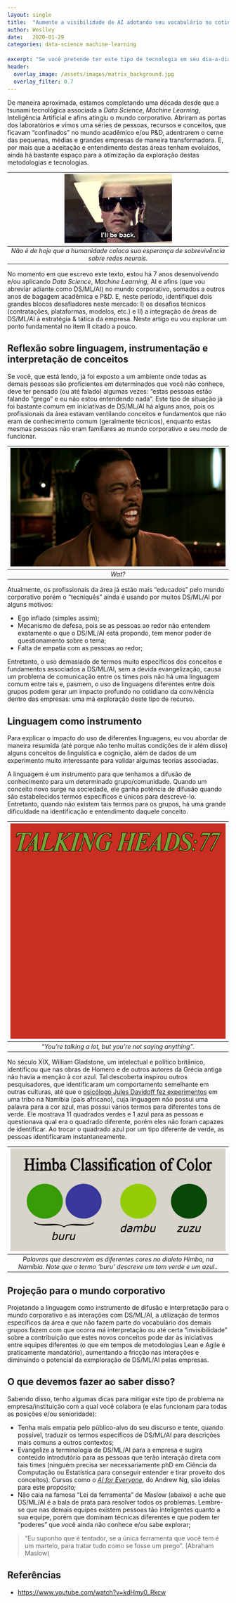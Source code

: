 ```yaml
---
layout: single
title:  "Aumente a visibilidade de AI adotando seu vocabulário no cotidiano"
author: Weslley
date:   2020-01-29
categories: data-science machine-learning

excerpt: "Se você pretende ter este tipo de tecnologia em seu dia-a-dia, é muito importante que todos ao seu redor saibam falar sobre ela."
header:
  overlay_image: /assets/images/matrix_background.jpg
  overlay_filter: 0.7
---
```


De maneira aproximada, estamos completando uma década desde que a tsunami tecnológica associada a _Data Science_, _Machine Learning_, Inteligência Artificial e afins atingiu o mundo corporativo. Abriram as portas dos laboratórios e vimos uma séries de pessoas, recursos e conceitos, que ficavam “confinados” no mundo acadêmico e/ou P&D, adentrarem o cerne das pequenas, médias e grandes empresas de maneira transformadora. E, por mais que a aceitação e entendimento destas áreas tenham evoluídos, ainda há bastante espaço para a otimização da exploração destas metodologias e tecnologias.

| ![](/assets/images/terminator-be-back.gif) |
|:--:| 
|*Não é de hoje que a humanidade coloca sua esperança de sobrevivência sobre redes neurais.*|

No momento em que escrevo este texto, estou há 7 anos desenvolvendo e/ou aplicando _Data Science_, _Machine Learning_, AI e afins (que vou abreviar adiante como DS/ML/AI) no mundo corporativo, somados a outros anos de bagagem acadêmica e P&D. E, neste período, identifiquei dois grandes blocos desafiadores neste mercado: I) os desafios técnicos (contratações, plataformas, modelos, etc.) e II) a integração de áreas de DS/ML/AI à estratégia & tática da empresa. Neste artigo eu vou explorar um ponto fundamental no item II citado a pouco.

## Reflexão sobre linguagem, instrumentação e interpretação de conceitos

Se você, que está lendo, já foi exposto a um ambiente onde todas as demais pessoas são proficientes em determinados que você não conhece, deve ter pensado (ou até falado) algumas vezes: “estas pessoas estão falando “grego” e eu não estou entendendo nada”. Este tipo de situação já foi bastante comum em iniciativas de DS/ML/AI há alguns anos, pois os profissionais da área estavam ventilando conceitos e fundamentos que não eram de conhecimento comum (geralmente técnicos), enquanto estas mesmas pessoas não eram familiares ao mundo corporativo e seu modo de funcionar.

| ![](/assets/images/what.gif) |
|:--:| 
|*Wat?*|

Atualmente, os profissionais da área já estão mais “educados” pelo mundo corporativo porém o “tecniquês” ainda é usando por muitos DS/ML/AI por alguns motivos:

- Ego inflado (simples assim);
- Mecanismo de defesa, pois se as pessoas ao redor não entendem exatamente o que o DS/ML/AI está propondo, tem menor poder de questionamento sobre o tema;
- Falta de empatia com as pessoas ao redor;

Entretanto, o uso demasiado de termos muito específicos dos conceitos e fundamentos associados a DS/ML/AI, sem a devida evangelização, causa um problema de comunicação entre os times pois não há uma linguagem comum entre tais e, pasmem, o uso de linguagens diferentes entre dois grupos podem gerar um impacto profundo no cotidiano da convivência dentro das empresas: uma má exploração deste tipo de recurso.

## Linguagem como instrumento

Para explicar o impacto do uso de diferentes linguagens, eu vou abordar de maneira resumida (até porque não tenho muitas condições de ir além disso) alguns conceitos de linguística e cognição, além de dados de um experimento muito interessante para validar algumas teorias associadas.

A linguagem é um instrumento para que tenhamos a difusão de conhecimento para um determinado grupo/comunidade. Quando um conceito novo surge na sociedade, ele ganha potência de difusão quando são estabelecidos termos específicos e únicos para descreve-lo. Entretanto, quando não existem tais termos para os grupos, há uma grande dificuldade na identificação e entendimento daquele conceito.

| ![](/assets/images/talking-heads.png) |
|:--:| 
|*“You’re talking a lot, but you’re not saying anything”.*|

No século XIX, William Gladstone, um intelectual e político britânico, identificou que nas obras de Homero e de outros autores da Grécia antiga não havia a menção à cor azul. Tal descoberta inspirou outros pesquisadores, que identificaram um comportamento semelhante em outras culturas, até que o [psicólogo Jules Davidoff fez experimentos](https://www.bbc.com/portuguese/noticias/2016/02/160221_civilizacoes_antigas_cor_azul_rb) em uma tribo na Namíbia (país africano), cuja linguagem não possui uma palavra para a cor azul, mas possui vários termos para diferentes tons de verde. Ele mostrava 11 quadrados verdes e 1 azul para as pessoas e questionava qual era o quadrado diferente, porém eles não foram capazes de identificar. Ao trocar o quadrado azul por um tipo diferente de verde, as pessoas identificaram instantaneamente.

| ![](/assets/images/himba-color.png) |
|:--:| 
|*Palavras que descrevem as diferentes cores no dialeto Himba, na Namíbia. Note que o termo ‘buru’ descreve um tom verde e um azul..*|

## Projeção para o mundo corporativo

Projetando a linguagem como instrumento de difusão e interpretação para o mundo corporativo e as interações com DS/ML/AI, a utilização de termos específicos da área e que não fazem parte do vocabulário dos demais grupos fazem com que ocorra má interpretação ou até certa “invisibilidade” sobre a contribuição que estes novos conceitos pode dar às iniciativas entre equipes diferentes (o que em tempos de metodologias Lean e Agile é praticamente mandatório), aumentando a fricção nas interações e diminuindo o potencial da exmploração de DS/ML/AI pelas empresas.

## O que devemos fazer ao saber disso?

Sabendo disso, tenho algumas dicas para mitigar este tipo de problema na empresa/instituição com a qual você colabora (e elas funcionam para todas as posições e/ou senioridade):

- Tenha mais empatia pelo público-alvo do seu discurso e tente, quando possível, traduzir os termos específicos de DS/ML/AI para descrições mais comuns a outros contextos;
- Evangelize a terminologia de DS/ML/AI para a empresa e sugira conteúdo introdutório para as pessoas que terão interação direta com tais times (ninguém precisa ser necessariamente phD em Ciência da Computação ou Estatística para conseguir entender e tirar proveito dos conceitos). Cursos como o [_AI for Everyone_](https://www.coursera.org/learn/ai-for-everyone/), do Andrew Ng, são ideias para este propósito;
- Não caia na famosa “Lei da ferramenta” de Maslow (abaixo) e ache que DS/ML/AI é a bala de prata para resolver todos os problemas. Lembre-se que nas demais equipes existem pessoas tão inteligentes quanto a sua equipe, porém que dominam técnicas diferentes e que podem ter “poderes” que você ainda não conhece e/ou sabe explorar;

>“Eu suponho que é tentador, se a única ferramenta que você tem é um martelo, para tratar tudo como se fosse um prego”. (Abraham Maslow)

## Referências

- https://www.youtube.com/watch?v=kdHmy0_Rkcw

